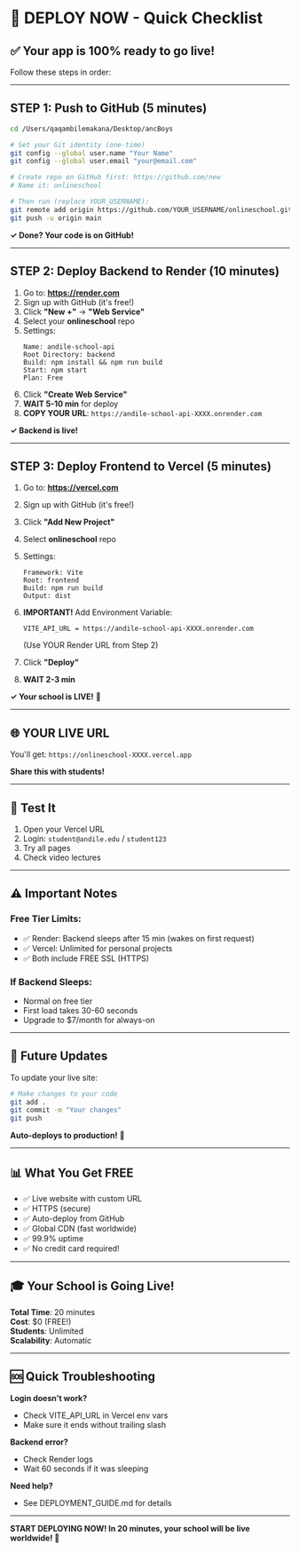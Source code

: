 # 🚀 DEPLOY NOW - Quick Checklist

## ✅ Your app is 100% ready to go live!

Follow these steps in order:

---

## STEP 1: Push to GitHub (5 minutes)

```bash
cd /Users/qaqambilemakana/Desktop/ancBoys

# Set your Git identity (one-time)
git config --global user.name "Your Name"
git config --global user.email "your@email.com"

# Create repo on GitHub first: https://github.com/new
# Name it: onlineschool

# Then run (replace YOUR_USERNAME):
git remote add origin https://github.com/YOUR_USERNAME/onlineschool.git
git push -u origin main
```

**✓ Done? Your code is on GitHub!**

---

## STEP 2: Deploy Backend to Render (10 minutes)

1. Go to: **https://render.com**
2. Sign up with GitHub (it's free!)
3. Click **"New +"** → **"Web Service"**
4. Select your **onlineschool** repo
5. Settings:
   ```
   Name: andile-school-api
   Root Directory: backend
   Build: npm install && npm run build
   Start: npm start
   Plan: Free
   ```
6. Click **"Create Web Service"**
7. **WAIT 5-10 min** for deploy
8. **COPY YOUR URL**: `https://andile-school-api-XXXX.onrender.com`

**✓ Backend is live!**

---

## STEP 3: Deploy Frontend to Vercel (5 minutes)

1. Go to: **https://vercel.com**
2. Sign up with GitHub (it's free!)
3. Click **"Add New Project"**
4. Select **onlineschool** repo
5. Settings:
   ```
   Framework: Vite
   Root: frontend
   Build: npm run build
   Output: dist
   ```
6. **IMPORTANT!** Add Environment Variable:
   ```
   VITE_API_URL = https://andile-school-api-XXXX.onrender.com
   ```
   (Use YOUR Render URL from Step 2)

7. Click **"Deploy"**
8. **WAIT 2-3 min**

**✓ Your school is LIVE!** 🎉

---

## 🌐 YOUR LIVE URL

You'll get: `https://onlineschool-XXXX.vercel.app`

**Share this with students!**

---

## 🎯 Test It

1. Open your Vercel URL
2. Login: `student@andile.edu` / `student123`
3. Try all pages
4. Check video lectures

---

## ⚠️ Important Notes

### Free Tier Limits:
- ✅ Render: Backend sleeps after 15 min (wakes on first request)
- ✅ Vercel: Unlimited for personal projects
- ✅ Both include FREE SSL (HTTPS)

### If Backend Sleeps:
- Normal on free tier
- First load takes 30-60 seconds
- Upgrade to $7/month for always-on

---

## 🔄 Future Updates

To update your live site:

```bash
# Make changes to your code
git add .
git commit -m "Your changes"
git push
```

**Auto-deploys to production!** 🎉

---

## 📊 What You Get FREE

- ✅ Live website with custom URL
- ✅ HTTPS (secure)
- ✅ Auto-deploy from GitHub
- ✅ Global CDN (fast worldwide)
- ✅ 99.9% uptime
- ✅ No credit card required!

---

## 🎓 Your School is Going Live!

**Total Time**: 20 minutes  
**Cost**: $0 (FREE!)  
**Students**: Unlimited  
**Scalability**: Automatic  

---

## 🆘 Quick Troubleshooting

**Login doesn't work?**
- Check VITE_API_URL in Vercel env vars
- Make sure it ends without trailing slash

**Backend error?**
- Check Render logs
- Wait 60 seconds if it was sleeping

**Need help?**
- See DEPLOYMENT_GUIDE.md for details

---

**START DEPLOYING NOW! In 20 minutes, your school will be live worldwide! 🚀**

